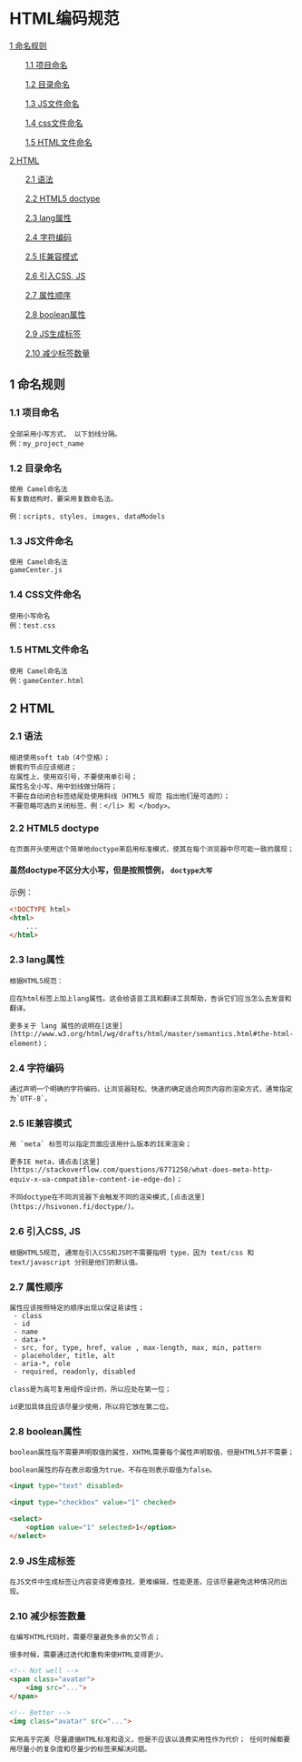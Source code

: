 
# HTML编码规范

[1 命名规则](#user-content-1-%E5%89%8D%E8%A8%80)

　　[1.1 项目命名](#user-content-12-%E7%BC%A9%E8%BF%9B)

　　[1.2 目录命名](#user-content-12-%E7%BC%A9%E8%BF%9B)

　　[1.3 JS文件命名](#user-content-13-%E7%A9%BA%E6%A0%BC)

　　[1.4 css文件命名](#user-content-14-%E8%A1%8C%E9%95%BF%E5%BA%A6)

　　[1.5 HTML文件命名](#user-content-15-%E9%80%89%E6%8B%A9%E5%99%A8)

[2 HTML](#user-content-2-%E4%BB%A3%E7%A0%81%E9%A3%8E%E6%A0%BC)

　　[2.1 语法](#user-content-21-%E6%96%87%E4%BB%B6)

　　[2.2 HTML5 doctype](#user-content-22-%E7%BC%A9%E8%BF%9B)

　　[2.3 lang属性](#user-content-23-%E7%A9%BA%E6%A0%BC)

　　[2.4 字符编码](#user-content-24-%E8%A1%8C%E9%95%BF%E5%BA%A6)

　　[2.5 IE兼容模式](#user-content-25-%E9%80%89%E6%8B%A9%E5%99%A8)

　　[2.6 引入CSS, JS](#user-content-26-%E5%B1%9E%E6%80%A7)

　　[2.7 属性顺序](#user-content-27-%E5%B1%9E%E6%80%A7)

　　[2.8 boolean属性](#user-content-28-%E5%B1%9E%E6%80%A7)

　　[2.9 JS生成标签](#user-content-29-%E5%B1%9E%E6%80%A7)

　　[2.10 减少标签数量](#user-content-210-%E5%B1%9E%E6%80%A7)

## 1 命名规则


### 1.1 项目命名

    全部采用小写方式， 以下划线分隔。
    例：my_project_name

### 1.2 目录命名

    使用 Camel命名法
    有复数结构时，要采用复数命名法。

    例：scripts, styles, images, dataModels

### 1.3 JS文件命名

    使用 Camel命名法
    gameCenter.js

### 1.4 CSS文件命名

    使用小写命名
    例：test.css

### 1.5 HTML文件命名

    使用 Camel命名法
    例：gameCenter.html

## 2 HTML


### 2.1 语法

    缩进使用soft tab（4个空格）；
    嵌套的节点应该缩进；
    在属性上，使用双引号，不要使用单引号；
    属性名全小写，用中划线做分隔符；
    不要在自动闭合标签结尾处使用斜线（HTML5 规范 指出他们是可选的）；
    不要忽略可选的关闭标签，例：</li> 和 </body>。

### 2.2 HTML5 doctype
    在页面开头使用这个简单地doctype来启用标准模式，使其在每个浏览器中尽可能一致的展现；

#### 虽然doctype不区分大小写，但是按照惯例， `doctype大写` 

示例：

```html
<!DOCTYPE html>
<html>
	...
</html>
```

### 2.3 lang属性

    根据HTML5规范：

    应在html标签上加上lang属性。这会给语音工具和翻译工具帮助，告诉它们应当怎么去发音和翻译。

    更多关于 lang 属性的说明在[这里](http://www.w3.org/html/wg/drafts/html/master/semantics.html#the-html-element)；

### 2.4 字符编码

    通过声明一个明确的字符编码，让浏览器轻松、快速的确定适合网页内容的渲染方式，通常指定为`UTF-8`。

### 2.5 IE兼容模式

    用 `meta` 标签可以指定页面应该用什么版本的IE来渲染；

    更多IE meta，请点击[这里](https://stackoverflow.com/questions/6771258/what-does-meta-http-equiv-x-ua-compatible-content-ie-edge-do)；

    不同doctype在不同浏览器下会触发不同的渲染模式,[点击这里](https://hsivonen.fi/doctype/)。

### 2.6 引入CSS, JS

    根据HTML5规范, 通常在引入CSS和JS时不需要指明 type，因为 text/css 和 text/javascript 分别是他们的默认值。
    
### 2.7 属性顺序

    属性应该按照特定的顺序出现以保证易读性；
     - class
     - id
     - name
     - data-*
     - src, for, type, href, value , max-length, max, min, pattern
     - placeholder, title, alt
     - aria-*, role
     - required, readonly, disabled

`class是为高可复用组件设计的，所以应处在第一位；`

`id更加具体且应该尽量少使用，所以将它放在第二位。`

### 2.8 boolean属性

    boolean属性指不需要声明取值的属性，XHTML需要每个属性声明取值，但是HTML5并不需要；

`boolean属性的存在表示取值为true，不存在则表示取值为false。`

```html
<input type="text" disabled>

<input type="checkbox" value="1" checked>

<select>
    <option value="1" selected>1</option>
</select>
```

### 2.9 JS生成标签
`在JS文件中生成标签让内容变得更难查找，更难编辑，性能更差。应该尽量避免这种情况的出现。`

### 2.10 减少标签数量
    在编写HTML代码时，需要尽量避免多余的父节点；

    很多时候，需要通过迭代和重构来使HTML变得更少。
```html
<!-- Not well -->
<span class="avatar">
    <img src="...">
</span>

<!-- Better -->
<img class="avatar" src="...">
```

`实用高于完美
尽量遵循HTML标准和语义，但是不应该以浪费实用性作为代价；
任何时候都要用尽量小的复杂度和尽量少的标签来解决问题。`






